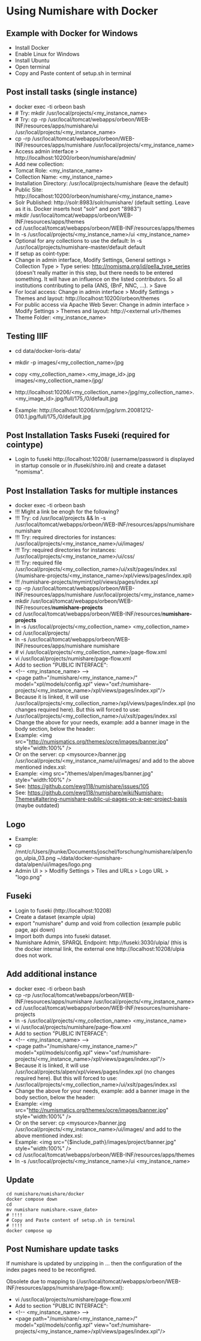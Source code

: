 # Using Numishare with Docker

## Example with Docker for Windows

* Install Docker
* Enable Linux for Windows
* Install Ubuntu
* Open terminal
* Copy and Paste content of setup.sh in terminal

## Post install tasks (single instance)
* docker exec -ti orbeon bash
* \# Try: mkdir /usr/local/projects/\<my_instance_name\>
* \# Try: cp -rp /usr/local/tomcat/webapps/orbeon/WEB-INF/resources/apps/numishare/ui /usr/local/projects/\<my_instance_name\>
* cp -rp /usr/local/tomcat/webapps/orbeon/WEB-INF/resources/apps/numishare /usr/local/projects/\<my_instance_name\>
* Access admin interface > http://localhost:10200/orbeon/numishare/admin/
* Add new collection:
*  Tomcat Role: <my_instance_name>
*  Collection Name: <my_instance_name>
*  Installation Directory: /usr/local/projects/numishare (leave the default)
*  Public Site: http://localhost:10200/orbeon/numishare/<my_instance_name>
*  Solr Published: http://solr:8983/solr/numishare/ (default setting. Leave as it is. Docker inserts host "solr" and port "8983")
*  mkdir /usr/local/tomcat/webapps/orbeon/WEB-INF/resources/apps/themes
*  cd /usr/local/tomcat/webapps/orbeon/WEB-INF/resources/apps/themes
*  ln -s /usr/local/projects/<my_instance_name>/ui <my_instance_name>
*  Optional for any collections to use the default: ln -s /usr/local/projects/numishare-master/default default
*  If setup as coint-type:
*  Change in admin interface, Modify Settings, General settings > Collection Type > Type series: http://nomisma.org/id/pella_type_series (doesn't really matter in this step, but there needs to be entered something. It will have an influence on the listed contributors. So all institutions contributing to pella (ANS, {BnF, NNC, ...). > Save
*  For local access: Change in admin interface > Modify Settings > Themes and layout: http://localhost:10200/orbeon/themes
*  For public access via Apache Web Sever:  Change in admin interface > Modify Settings > Themes and layout: http://\<external url\>/themes
*  Theme Folder: <my_instance_name>

## Testing IIIF

* cd data/docker-loris-data/
* mkdir -p images/<my_collection_name>/jpg
* copy <my_collection_name>.<my_image_id>.jpg images/<my_collection_name>/jpg/
* http://localhost:10206/<my_collection_name>/jpg/my_collection_name>.<my_image_id>.jpg/full/175,/0/default.jpg

* Example:  http://localhost:10206/srm/jpg/srm.20081212-010.1.jpg/full/175,/0/default.jpg

## Post Installation Tasks Fuseki (required for cointype)

* Login to fuseki http://localhost:10208/ (username/password is displayed in startup console or in /fuseki/shiro.ini) and create a dataset "nomisma".

## Post Installation Tasks for multiple instances 

* docker exec -ti orbeon bash
* !!! Might a link be enogh for the following?
* !!! Try: cd /usr/local/projects && ln -s /usr/local/tomcat/webapps/orbeon/WEB-INF/resources/apps/numishare numishare
* !!! Try: required directories for instances: /usr/local/projects/\<my_instance_name\>/ui/images/
* !!! Try: required directories for instances: /usr/local/projects/\<my_instance_name\>/ui/css/
* !!! Try: required file /usr/local/projects/\<my_collection_name\>/ui/xslt/pages/index.xsl (/numishare-projects/\<my_instance_name\>/xpl/views/pages/index.xpl)
* !!! /numishare-projects/mymint/xpl/views/pages/index.xpl
* cp -rp /usr/local/tomcat/webapps/orbeon/WEB-INF/resources/apps/numishare /usr/local/projects/\<my_instance_name\>
* mkdir /usr/local/tomcat/webapps/orbeon/WEB-INF/resources/**numishare-projects**
* cd /usr/local/tomcat/webapps/orbeon/WEB-INF/resources/**numishare-projects**
* ln -s /usr/local/projects/<my_collection_name> <my_collection_name>
* cd /usr/local/projects/
* ln -s /usr/local/tomcat/webapps/orbeon/WEB-INF/resources/apps/numishare numishare
* \# vi /usr/local/projects/\<my_collection_name\>/page-flow.xml
* vi /usr/local/projects/numishare/page-flow.xml
* Add to section "PUBLIC INTERFACE":
* \<!-- <my_instance_name> --\>
* \<page path="/numishare/<my_instance_name>/" model="xpl/models/config.xpl" view="oxf:/numishare-projects/<my_instance_name>/xpl/views/pages/index.xpl"/\>
* Because it is linked, it will use /usr/local/projects/<my_collection_name>/xpl/views/pages/index.xpl (no changes required here). But this will forced to use:
* /usr/local/projects/\<my_collection_name\>/ui/xslt/pages/index.xsl
* Change the above for your needs, example: add a banner image in the body section, below the header:
* Example:  \<img src="http://numismatics.org/themes/ocre/images/banner.jpg" style="width:100%" /\>
* Or on the server: cp \<mysource\>/banner.jpg /usr/local/projects/\<my_instance_name\/ui/images/ and add to the above mentioned index.xsl:
* Example:  \<img src="/themes/alpen/images/banner.jpg" style="width:100%" /\>
* See: https://github.com/ewg118/numishare/issues/105
* See: https://github.com/ewg118/numishare/wiki/Numishare-Themes#altering-numishare-public-ui-pages-on-a-per-project-basis (maybe outdated)

## Logo
  * Example:
  * cp /mnt/c/Users/jhunke/Documents/joschel/forschung/numishare/alpen/logo_ulpia_03.png ~/data/docker-numishare-data/alpen/ui/images/logo.png
  * Admin UI > <instance> > Modifiy Settings > Tiles and URLs > Logo URL > "logo.png"

 ## Fuseki
   * Login to fuseki (http://localhost:10208)
   * Create a dataset (example ulpia)
   * export "numishare" dump and void from collection (example public page, api down)
   * Import both dumps into fuseki dataset.
   * Numishare Admin, SPARQL Endpoint: http://fuseki:3030/ulpia/ (this is the docker internal link, the external one http://localhost:10208/ulpia does not work.
 
## Add additional instance
* docker exec -ti orbeon bash
* cp -rp /usr/local/tomcat/webapps/orbeon/WEB-INF/resources/apps/numishare /usr/local/projects/<my_instance_name>
* cd /usr/local/tomcat/webapps/orbeon/WEB-INF/resources/numishare-projects
* ln -s /usr/local/projects/<my_collection_name> <my_instance_name>
* vi /usr/local/projects/numishare/page-flow.xml
* Add to section "PUBLIC INTERFACE":
* \<!-- <my_instance_name> --\>
* \<page path="/numishare/<my_instance_name>/" model="xpl/models/config.xpl" view="oxf:/numishare-projects/<my_instance_name>/xpl/views/pages/index.xpl"/\>
* Because it is linked, it will use /usr/local/projects/alpen/xpl/views/pages/index.xpl (no changes required here). But this will forced to use:
* /usr/local/projects/<my_collection_name>/ui/xslt/pages/index.xsl
* Change the above for your needs, example: add a banner image in the body section, below the header:
* Example:  \<img src="http://numismatics.org/themes/ocre/images/banner.jpg" style="width:100%" /\>
* Or on the server: cp \<mysource\>/banner.jpg /usr/local/projects/\<my_instance_name\>/ui/images/ and add to the above mentioned index.xsl:
* Example:  \<img src="{$include_path}/images/project/banner.jpg" style="width:100%" /\>
* cd /usr/local/tomcat/webapps/orbeon/WEB-INF/resources/apps/themes
* ln -s /usr/local/projects/<my_instance_name>/ui <my_instance_name>

## Update

```
cd numishare/numishare/docker
docker compose down
cd
mv numishare numishare.<save_date>
# !!!!
# Copy and Paste content of setup.sh in terminal
# !!!!
docker compose up
```

## Post Numishare update tasks

If numishare is updated by unzipping in ... then the configuration of the index pages need to be reconfigred.

Obsolete due to mapping to (/usr/local/tomcat/webapps/orbeon/WEB-INF/resources/apps/numishare/page-flow.xml):
* vi /usr/local/projects/numishare/page-flow.xml
* Add to section "PUBLIC INTERFACE":
* \<!-- <my_instance_name> --\>
* \<page path="/numishare/<my_instance_name>/" model="xpl/models/config.xpl" view="oxf:/numishare-projects/<my_instance_name>/xpl/views/pages/index.xpl"/\>
